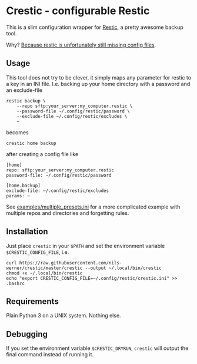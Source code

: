 Crestic - configurable Restic
=============================

This is a slim configuration wrapper for [Restic](https://restic.readthedocs.io/), a pretty awesome backup tool.

Why? [Because restic is unfortunately still missing config files](https://github.com/restic/restic/issues/16).

Usage
-----

This tool does not try to be clever, it simply maps any parameter for restic to a key in an INI file. I.e. backing up your home directory with a password and an exclude-file

    restic backup \
        --repo sftp:your_server:my_computer.restic \
        --password-file ~/.config/restic/password \
        --exclude-file ~/.config/restic/excludes \
        ~

becomes

    crestic home backup

after creating a config file like

    [home]
    repo: sftp:your_server:my_computer.restic
    password-file: ~/.config/restic/password

    [home.backup]
    exclude-file: ~/.config/restic/excludes
    params: ~

See [examples/multiple_presets.ini](examples/multiple_presets.ini) for a more complicated example with multiple repos and directories and forgetting rules.

Installation
------------

Just place `crestic` in your `$PATH` and set the environment variable `$CRESTIC_CONFIG_FILE`, i.e.

    curl https://raw.githubusercontent.com/nils-werner/crestic/master/crestic --output ~/.local/bin/crestic
    chmod +x ~/.local/bin/crestic
    echo "export CRESTIC_CONFIG_FILE=~/.config/restic/crestic.ini" >> .bashrc

Requirements
------------

Plain Python 3 on a UNIX system. Nothing else.

Debugging
---------

If you set the environment variable `$CRESTIC_DRYRUN`, `crestic` will output the final command instead of running it.
